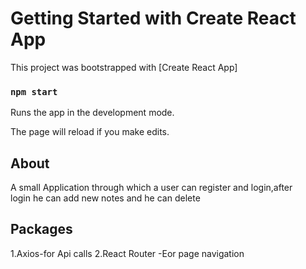 # Getting Started with Create React App

This project was bootstrapped with [Create React App]

### `npm start`

Runs the app in the development mode.

The page will reload if you make edits.

## About 

A small Application through which a user can register and login,after                          
login he can add new notes and he can delete

## Packages

1.Axios-for Api calls
2.React Router -Eor page navigation


